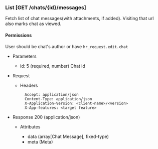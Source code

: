 ### List [GET /chats/{id}/messages]

Fetch list of chat messages(with attachments, if added). Visiting that url also marks chat as viewed.

#### Permissions
 User should be chat's author or have `hr_request.edit.chat` 
 
+ Parameters
    + id: 5 (required, number) 
        Chat id
        
+ Request
    + Headers

            Accept: application/json
            Content-Type: application/json
            X-Application-Version: <client-name>/<version>
            X-App-features: <target feature>

+ Response 200 (application/json)

    + Attributes

        + data (array[Chat Message], fixed-type)
        + meta (Meta)

<!-- include(../../error_responses.md) -->
